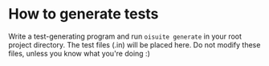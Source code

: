 # How to generate tests

Write a test-generating program and run `oisuite generate` in your root project directory.
The test files (.in) will be placed here. Do not modify these files, unless you know what you're doing :)

